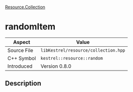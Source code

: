 [Resource.Collection](index.md)
# randomItem
| Aspect | Value |
| --- | --- |
| Source File | `libKestrel/resource/collection.hpp` |
| C++ Symbol | `kestrel::resource::random` |
| Introduced | Version 0.8.0 |
## Description
